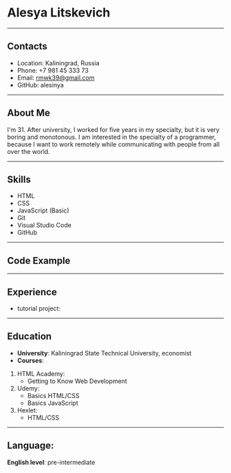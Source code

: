 # Alesya Litskevich
----
## Contacts
* Location: Kaliningrad, Russia
* Phone: +7 981 45 333 73
* Email: rmwk39@gmail.com
* GitHub: alesinya
----
## About Me
 I'm 31. After university, I worked for five years in my specialty, but it is very boring and monotonous. I am interested in the specialty of a programmer, because I want to work remotely while communicating with people from all over the world.

----
## Skills
* HTML
* CSS
* JavaScript (Basic)
* Git
* Visual Studio Code
* GitHub
----
## Code Example
----
## Experience
* tutorial project:
----
## Education
* **University**: Kaliningrad State Technical University, economist
* **Courses**:
1. HTML Academy: 
    - Getting to Know Web Development
2. Udemy:
    - Basics HTML/CSS
    - Basics JavaScript
3. Hexlet:
    - HTML/CSS
----
## Language:
**English level**: pre-intermediate